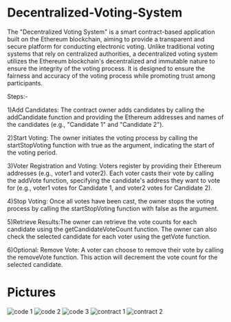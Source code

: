 # Decentralized-Voting-System

The "Decentralized Voting System" is a smart contract-based application built on the Ethereum blockchain, aiming to provide a transparent and secure platform for conducting electronic voting. Unlike traditional voting systems that rely on centralized authorities, a decentralized voting system utilizes the Ethereum blockchain's decentralized and immutable nature to ensure the integrity of the voting process. It is designed to ensure the fairness and accuracy of the voting process while promoting trust among participants.


Steps:-

1)Add Candidates: The contract owner adds candidates by calling the addCandidate function and providing the Ethereum addresses and names of the candidates (e.g., "Candidate 1" and "Candidate 2").

2)Start Voting: The owner initiates the voting process by calling the startStopVoting function with true as the argument, indicating the start of the voting period.

3)Voter Registration and Voting: Voters register by providing their Ethereum addresses (e.g., voter1 and voter2).
Each voter casts their vote by calling the addVote function, specifying the candidate's address they want to vote for (e.g., voter1 votes for Candidate 1, and voter2 votes for Candidate 2).

4)Stop Voting: Once all votes have been cast, the owner stops the voting process by calling the startStopVoting function with false as the argument.

5)Retrieve Results:The owner can retrieve the vote counts for each candidate using the getCandidateVoteCount function.
The owner can also check the selected candidate for each voter using the getVote function.

6)Optional: Remove Vote: A voter can choose to remove their vote by calling the removeVote function. This action will decrement the vote count for the selected candidate.

# Pictures


![code 1](https://github.com/am6403/Decentralized-Voting-System/assets/103773302/a284ca46-572f-4c9d-aa0d-1ce192fd3780)
![code 2](https://github.com/am6403/Decentralized-Voting-System/assets/103773302/2c2b09b8-b923-429f-990d-6ac56968d5ae)
![code 3](https://github.com/am6403/Decentralized-Voting-System/assets/103773302/55781a21-746d-470e-91d8-a547d50e0f02)
![contract 1](https://github.com/am6403/Decentralized-Voting-System/assets/103773302/fd16fa46-efab-40c2-8208-4bcad4dc6490)
![contract 2](https://github.com/am6403/Decentralized-Voting-System/assets/103773302/fb5685fa-f54c-4f9f-b68d-26f950854dd8)




